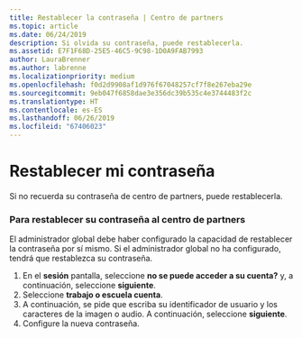 ```yaml
---
title: Restablecer la contraseña | Centro de partners
ms.topic: article
ms.date: 06/24/2019
description: Si olvida su contraseña, puede restablecerla.
ms.assetid: E7F1F68D-25E5-46C5-9C98-1D0A9FAB7993
author: LauraBrenner
ms.author: labrenne
ms.localizationpriority: medium
ms.openlocfilehash: f0d2d9908af1d976f67048257cf7f8e267eba29e
ms.sourcegitcommit: 9eb047f6858dae3e356dc39b535c4e3744483f2c
ms.translationtype: HT
ms.contentlocale: es-ES
ms.lasthandoff: 06/26/2019
ms.locfileid: "67406023"
---
```

# <a name="reset-my-password"></a>Restablecer mi contraseña

Si no recuerda su contraseña de centro de partners, puede restablecerla.

### <a name="to-reset-your-password-to-partner-center"></a>Para restablecer su contraseña al centro de partners

El administrador global debe haber configurado la capacidad de restablecer la contraseña por sí mismo. Si el administrador global no ha configurado, tendrá que restablezca su contraseña. 

1. En el **sesión** pantalla, seleccione **no se puede acceder a su cuenta?** y, a continuación, seleccione **siguiente**.
2. Seleccione **trabajo o escuela cuenta**.
3. A continuación, se pide que escriba su identificador de usuario y los caracteres de la imagen o audio. A continuación, seleccione **siguiente**.
4. Configure la nueva contraseña.
